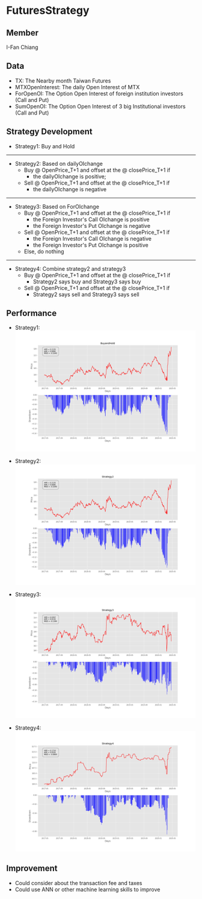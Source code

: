 # FuturesStrategy

Member
--------------
I-Fan Chiang

Data
-------------- 
* TX: The Nearby month Taiwan Futures
* MTXOpenInterest: The daily Open Interest of MTX
* ForOpenOI: The Option Open Interest of foreign institution investors (Call and Put)
* SumOpenOI: The Option Open Interest of 3 big Institutional investors (Call and Put)



Strategy Development 
-------------- 
* Strategy1: Buy and Hold  
------------
* Strategy2: Based on dailyOIchange
   * Buy @ OpenPrice_T+1 and offset at the @ closePrice_T+1 if 
       * the dailyOIchange is positive;  
   * Sell @ OpenPrice_T+1 and offset at the @ closePrice_T+1 if 
       * the dailyOIchange is negative
------------
* Strategy3: Based on ForOIchange
   * Buy @ OpenPrice_T+1 and offset at the @ closePrice_T+1 if 
       * the Foreign Investor's Call OIchange is positive
       * the Foreign Investor's Put OIchange is negative
   * Sell @ OpenPrice_T+1 and offset at the @ closePrice_T+1 if 
       * the Foreign Investor's Call OIchange is negative
       * the Foreign Investor's Put OIchange is positive
   * Else, do nothing
------------   
* Strategy4: 
    Combine strategy2 and strategy3
    * Buy @ OpenPrice_T+1 and offset at the @ closePrice_T+1 if 
        * Strategy2 says buy and Strategy3 says buy
    * Sell @ OpenPrice_T+1 and offset at the @ closePrice_T+1 if 
        * Strategy2 says sell and Strategy3 says sell  


Performance
-------------- 
* Strategy1: 
 ![alt text](https://github.com/A2Zntu/FuturesStrategy/blob/master/Graph/BuyandHold.png "BuyandHold")
 
* Strategy2: 
 ![alt text](https://github.com/A2Zntu/FuturesStrategy/blob/master/Graph/Strategy2.png "Strategy2")

* Strategy3: 
 ![alt text](https://github.com/A2Zntu/FuturesStrategy/blob/master/Graph/Strategy3.png "Strategy3")

* Strategy4: 
 ![alt text](https://github.com/A2Zntu/FuturesStrategy/blob/master/Graph/Strategy4.png "Strategy4")

Improvement
-------------- 
* Could consider about the transaction fee and taxes
* Could use ANN or other machine learning skills to improve
